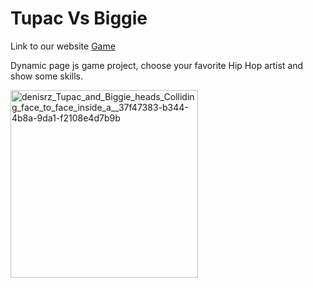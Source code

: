 

# Tupac Vs Biggie

Link to our website [Game](https://web-development-environments-2023.github.io/assignment2-208892166_316476431/)

Dynamic page js game project, choose your favorite Hip Hop artist and show some skills.

<img src="https://user-images.githubusercontent.com/55393990/235346228-9cc5e524-9501-4194-94b4-f1bac1436bf2.png" alt="denisrz_Tupac_and_Biggie_heads_Colliding_face_to_face_inside_a__37f47383-b344-4b8a-9da1-f2108e4d7b9b" width="300" height="300">




